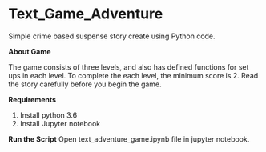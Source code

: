 # Text_Game_Adventure
Simple crime based suspense story create using Python code.

<b> About Game</b> <br>

The game consists of three levels, and also has defined functions for set ups in each level. To complete the each level, the minimum score is 2. Read the story carefully before you begin the game.

<b>Requirements </b><br>
  
  1. Install python 3.6
  2. Install Jupyter notebook

<b> Run the Script</b>
Open text_adventure_game.ipynb file in jupyter notebook.
